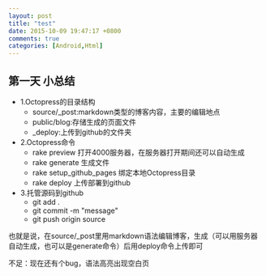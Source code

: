 ```yaml
---
layout: post
title: "test"
date: 2015-10-09 19:47:17 +0800
comments: true
categories: [Android,Html]
---
```


## 第一天 小总结
- 1.Octopress的目录结构
	- source/_post:markdown类型的博客内容，主要的编辑地点
	- public/blog:存储生成的页面文件
	- _deploy:上传到github的文件夹
- 2.Octopress命令
	- rake preview 打开4000服务器，在服务器打开期间还可以自动生成
	- rake generate 生成文件
	- rake setup_github_pages 绑定本地Octopress目录
	- rake deploy 上传部署到github
- 3.托管源码到github
	- git add .
	- git commit -m "message"
	- git push origin source

也就是说，在source/_post里用markdown语法编辑博客，生成（可以用服务器自动生成，也可以是generate命令）后用deploy命令上传即可

不足：现在还有个bug，语法高亮出现空白页